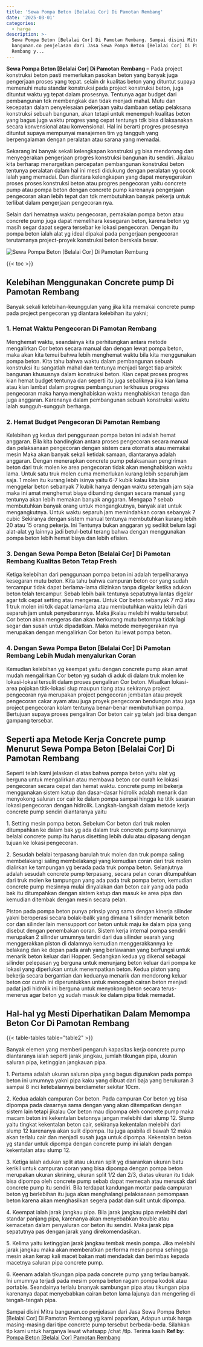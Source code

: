 ```yaml
---
title: 'Sewa Pompa Beton [Belalai Cor] Di Pamotan Rembang'
date: '2025-03-01'
categories:
  - harga
description: >-
  Sewa Pompa Beton [Belalai Cor] Di Pamotan Rembang. Sampai disini Mitra
  bangunan.co penjelasan dari Jasa Sewa Pompa Beton [Belalai Cor] Di Pamotan
  Rembang y...
---
```


**Sewa Pompa Beton \[Belalai Cor\] Di Pamotan Rembang** – Pada project konstruksi beton pasti memerlukan pasokan beton yang banyak juga pengerjaan proses yang tepat. selain dr kualitas beton yang dituntut supaya memenuhi mutu standar konstruksi pada project konstruksi beton, juga dituntut waktu yg tepat dalam prosesnya. Tentunya agar budget dari pembangunan tdk membengkak dan tidak menjadi mahal. Mutu dan kecepatan dalam penyelesaian pekerjaan yaitu dambaan setiap pelaksana konstruksi sebuah bangunan, akan tetapi untuk menempuh kualitas beton yang bagus juga waktu progres yang cepat tentunya tdk bisa dilaksanakan secara konvensional atau konvensional. Hal ini berarti progres prosesnya dituntut supaya mempunyai manajemen tim yg tangguh yang berpengalaman dengan peralatan atau sarana yang memadai.

Sekarang ini banyak sekali kelengkapan konstruksi yg bisa mendorong dan menyegerakan pengerjaan progres konstruksi bangunan itu sendiri. Jikalau kita berharap menargetkan percepatan pembangunan konstruksi beton tentunya peralatan dalam hal ini mesti didukung dengan peralatan yg cocok ialah yang memadai. Dan diantara kelengkapan yang dapat menyegerakan proses proses konstruksi beton atau progres pengecoran yaitu concrete pump atau pompa beton dengan concrete pump karenanya pengerjaan pengecoran akan lebih tepat dan tdk membutuhkan banyak pekerja untuk terlibat dalam pengerjaan pengecoran nya.

Selain dari hematnya waktu pengecoran, pemakaian pompa beton atau concrete pump juga dapat memelihara kesegaran beton, karena beton yg masih segar dapat segera tersebar ke lokasi pengecoran. Dengan itu pompa beton ialah alat yg ideal dipakai pada pengerjaan pengecoran terutamanya project-proyek konstruksi beton berskala besar.

![Sewa Pompa Beton [Belalai Cor] Di Pamotan Rembang](/images/sewa-concrete-pump-40.png)

{{< toc >}}

## Kelebihan Menggunakan Concrete pump Di Pamotan Rembang

Banyak sekali kelebihan-keunggulan yang jika kita memakai concrete pump pada project pengecoran yg diantara kelebihan itu yakni;

### 1\. Hemat Waktu Pengecoran Di Pamotan Rembang

Menghemat waktu, seandainya kita perhitungkan antara metode mengalirkan Cor beton secara manual dan dengan lewat pompa beton, maka akan kita temui bahwa lebih menghemat waktu bila kita menggunakan pompa beton. Kita tahu bahwa waktu dalam pembangunan sebuah konstruksi itu sangatlah mahal dan tentunya menjadi target tiap arsitek bangunan khususnya dalam konstruksi beton. Kian cepat proses progres kian hemat budget tentunya dan seperti itu juga sebaliknya jika kian lama atau kian lambat dalam progres pembangunan terkhusus progres pengecoran maka hanya menghabiskan waktu menghabiskan tenaga dan juga anggaran. Karenanya dalam pembangunan sebuah konstruksi waktu ialah sungguh-sungguh berharga.

### 2\. Hemat Budget Pengecoran Di Pamotan Rembang

Kelebihan yg kedua dari penggunaan pompa beton ini adalah hemat anggaran. Bila kita bandingkan antara proses pengecoran secara manual dan pelaksanaan pengecoran dengan sistem cara otomatis atau memakai mesin Maka akan banyak sekali ketidak samaan, diantaranya adalah anggaran. Dengan menerapkan concrete pump pelaksanaan pengiriman beton dari truk molen ke area pengecoran tidak akan menghabiskan waktu lama. Untuk satu truk molen cuma memerlukan kurang lebih separuh jam saja. 1 molen itu kurang lebih isinya yaitu 6-7 kubik kalau kita bisa menggelar beton sebanyak 7 kubik hanya dengan waktu setengah jam saja maka ini amat menghemat biaya dibanding dengan secara manual yang tentunya akan lebih memakan banyak anggaran. Mengapa ? sebab membutuhkan banyak orang untuk mengangkutnya, banyak alat untuk mengangkutnya. Untuk waktu separuh jam memindahkan coran sebanyak 7 cubic Sekiranya dengan sistem manual tentunya membutuhkan kurang lebih 20 atau 15 orang pekerja. Ini Tentunya bukan anggaran yg sedikit belum lagi alat-alat yg lainnya jadi betul-betul terang bahwa dengan menggunakan pompa beton lebih hemat biaya dan lebih efisien.

### 3\. Dengan Sewa Pompa Beton \[Belalai Cor\] Di Pamotan Rembang Kualitas Beton Tetap Fresh

Ketiga kelebihan dari penggunaan pompa beton ini adalah terpeliharanya kesegaran mutu beton. Kita tahu bahwa campuran beton cor yang sudah tercampur tidak dapat berlama-lama diizinkan tanpa digelar ketika adukan beton telah tercampur. Sebab lebih baik tentunya sepatutnya lantas digelar agar tdk cepat setting atau mengeras. Untuk Cor beton sebanyak 7 m3 atau 1 truk molen ini tdk dapat lama-lama atau membutuhkan waktu lebih dari separuh jam untuk penyebarannya. Maka jikalau melebihi waktu tersebut Cor beton akan mengeras dan akan berkurang mutu betonnya tidak lagi segar dan susah untuk dipadatkan. Maka metode menyegerakan nya merupakan dengan mengalirkan Cor beton itu lewat pompa beton.

### 4\. Dengan Sewa Pompa Beton \[Belalai Cor\] Di Pamotan Rembang Lebih Mudah menyalurkan Coran

Kemudian kelebihan yg keempat yaitu dengan concrete pump akan amat mudah mengalirkan Cor beton yg sudah di aduk di dalam truk molen ke lokasi-lokasi tersulit dalam proses pengaliran Cor beton. Misalkan lokasi-area pojokan titik-lokasi slup maupun tiang atau sekiranya project pengecoran nya merupakan project pengecoran jembatan atau proyek pengecoran cakar ayam atau juga proyek pengecoran bendungan atau juga project pengecoran kolam tentunya benar-benar membutuhkan pompa. Bertujuan supaya proses pengaliran Cor beton cair yg telah jadi bisa dengan gampang tersebar.

## Seperti apa Metode Kerja Concrete pump Menurut Sewa Pompa Beton \[Belalai Cor\] Di Pamotan Rembang

Seperti telah kami jelaskan di atas bahwa pompa beton yaitu alat yg berguna untuk mengalirkan atau membawa beton cor curah ke lokasi pengecoran secara cepat dan hemat waktu. concrete pump ini bekerja menggunakan sistem katup dan dasar-dasar hidrolik adalah menarik dan menyokong saluran cor cair ke dalam pompa sampai hingga ke titik sasaran lokasi pengecoran dengan hidrolik. Langkah-langkah dalam metode kerja concrete pump sendiri diantaranya yaitu

1\. Setting mesin pompa beton. Sebelum Cor beton dari truk molen ditumpahkan ke dalam bak yg ada dalam truk concrete pump karenanya belalai concrete pump itu harus disetting lebih dulu atau dipasang dengan tujuan ke lokasi pengecoran.

2\. Sesudah belalai terpasang barulah truk molen dan truk pompa saling membelakangi saling membelakangi yang kemudian coran dari truk molen dialirkan ke tampungan yg berada pada truk pompa beton. Selanjutnya adalah sesudah concrete pump terpasang, secara pelan coran ditumpahkan dari truk molen ke tampungan yang ada pada truk pompa beton, kemudian concrete pump mesinnya mulai dinyalakan dan beton cair yang ada pada bak itu ditumpahkan dengan sistem katup dan masuk ke area pipa dan kemudian ditembak dengan mesin secara pelan.

Piston pada pompa beton punya prinsip yang sama dengan kinerja silinder yakni beroperasi secara bolak-balik yang dimana 1 silinder menarik beton cor dan silinder lain mensupport cor beton untuk maju ke dalam pipa yang disebut dengan penembakan coran. Sistem kerja internal pompa sendiri merupakan 2 silinder umumnya terdiri dari dua silinder searah yang menggerakkan piston di dalamnya kemudian menggerakkannya ke belakang dan ke depan pada arah yang berlawanan yang berfungsi untuk menarik beton keluar dari Hopper. Sedangkan kedua yg dikenal sebagai silinder pelepasan yg berguna untuk menunjang beton keluar dari pompa ke lokasi yang diperlukan untuk menempatkan beton. Kedua piston yang bekerja secara bergantian dan keduanya menarik dan mendorong keluar beton cor curah ini diperuntukkan untuk mencegah cairan beton menjadi padat jadi hidrolik ini berguna untuk menyokong beton secara terus-menerus agar beton yg sudah masuk ke dalam pipa tidak memadat.

## Hal-hal yg Mesti Diperhatikan Dalam Memompa Beton Cor Di Pamotan Rembang

{{< table-tables table="table2" >}}

Banyak elemen yang memberi pengaruh kapasitas kerja concrete pump diantaranya ialah seperti jarak jangkau, jumlah tikungan pipa, ukuran saluran pipa, ketinggian jangkauan pipa.

1\. Pertama adalah ukuran saluran pipa yang bagus digunakan pada pompa beton ini umumnya yakni pipa kaku yang dibuat dari baja yang berukuran 3 sampai 8 inci ketebalannya berdiameter sekitar 10cm.

2\. Kedua adalah campuran Cor beton. Pada campuran Cor beton yg bisa dipompa pada dasarnya sama dengan yang akan ditempatkan dengan sistem lain tetapi jikalau Cor beton mau dipompa oleh concrete pump maka macam beton ini kekentalan betonnya jangan melebihi dari slump 12. Slump yaitu tingkat kekentalan beton cair, sekiranya kekentalan melebihi dari slump 12 karenanya akan sulit dipompa. Itu juga apabila di bawah 12 maka akan terlalu cair dan menjadi susah juga untuk dipompa. Kekentalan beton yg standar untuk dipompa dengan concrete pump ini ialah dengan kekentalan atau slump 12.

3\. Ketiga ialah adukan split atau ukuran split yg disarankan ukuran batu kerikil untuk campuran coran yang bisa dipompa dengan pompa beton merupakan ukuran skrining, ukuran split 1/2 dan 2/3, diatas ukuran itu tidak bisa dipompa oleh concrete pump sebab dapat memecah atau merusak dari concrete pump itu sendiri. Bila terdapat kandungan mortar pada campuran beton yg berlebihan itu juga akan menghalangi pelaksanaan pemompaan beton karena akan menghasilkan segera padat dan sulit untuk dipompa.

4\. Keempat ialah jarak jangkau pipa. Bila jarak jangkau pipa melebihi dari standar panjang pipa, karenanya akan menyebabkan trouble atau kemacetan dalam penyaluran cor beton itu sendiri. Maka jarak pipa sepatutnya pas dengan jarak yang direkomendasikan.

5\. Kelima yaitu ketinggian jarak jangkau tembak mesin pompa. Jika melebihi jarak jangkau maka akan memberatkan performa mesin pompa sehingga mesin akan kerap kali macet bakan mati mendadak dan berimbas kepada macetnya saluran pipa concrete pump.

6\. Keenam adalah tikungan pipa pada concrete pump yang terlau banyak. Ini umumnya terjadi pada mesim pompa beton ragam pompa kodok atau portable. Seandainya terlalu bnanyak sambungan pipa atau tikungan pipa karenanya dapat menyebabkan cairan beton lama lajunya dan mengering di tengah-tengah pipa.

Sampai disini Mitra bangunan.co penjelasan dari Jasa Sewa Pompa Beton \[Belalai Cor\] Di Pamotan Rembang yg kami paparkan, Adapun untuk harga masing-masing dari tipe concrete pump tersebut berbeda-beda. Silahkan tlp kami untuk harganya lewat whatsapp /chat /tlp. Terima kasih
**Ref by:** [Pompa Beton [Belalai Cor] Pamotan Rembang](https://id.wikipedia.org/wiki/Pompa)
